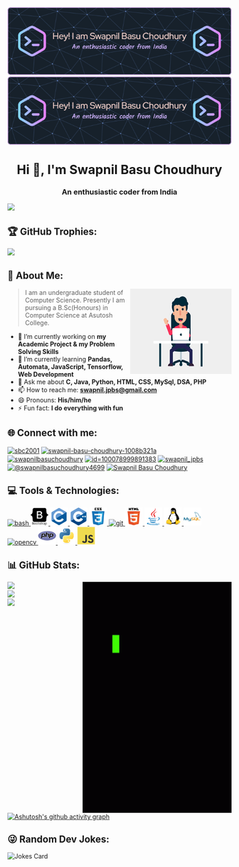 ![logo](https://github.com/Swapnil-CS/Swapnil-CS/blob/main/github-header-image.png)
<img src="https://github.com/Swapnil-CS/Swapnil-CS/blob/main/github-header-image.png" align="center">

<h1 align = center>Hi 👋, I'm Swapnil Basu Choudhury</h1>
<h3 align = center>An enthusiastic coder from India</h3>

![](https://komarev.com/ghpvc/?username=Swapnil-CS&color=blue)

## 🏆 GitHub Trophies:
![](https://github-profile-trophy.vercel.app/?username=Swapnil-CS&theme=monokai&no-frame=false&no-bg=false&margin-w=4)

## 💫 About Me:
<img src="https://github.com/Swapnil-CS/Swapnil-CS/blob/main/hi.gif" width=228px height=192px align="right">

> I am an undergraduate student of Computer Science. Presently I am pursuing a B.Sc(Honours) in Computer Science at Asutosh College.

- 🔭 I’m currently working on **my Academic Project & my Problem Solving Skills**
- 🌱 I’m currently learning **Pandas, Automata, JavaScript, Tensorflow, Web Development**
- 💬 Ask me about **C, Java, Python, HTML, CSS, MySql, DSA, PHP**
- 📫 How to reach me: **swapnil.jpbs@gmail.com**
- 😄 Pronouns: **His/him/he**
- ⚡ Fun fact: **I do everything with fun**


## 🌐 Connect with me:
<p align="left">
<a href="https://www.codechef.com/users/sbc_2001" target="blank"><img align="center" src="https://cdn.jsdelivr.net/npm/simple-icons@3.1.0/icons/codechef.svg" alt="sbc2001" height="30" width="40" /></a>
<a href="https://www.linkedin.com/in/swapnil-basu-choudhury-1008b321a/" target="blank"><img align="center" src="https://raw.githubusercontent.com/rahuldkjain/github-profile-readme-generator/master/src/images/icons/Social/linked-in-alt.svg" alt="swapnil-basu-choudhury-1008b321a" height="30" width="40" /></a>
<a href="https://kaggle.com/swapnilbasuchoudhury" target="blank"><img align="center" src="https://raw.githubusercontent.com/rahuldkjain/github-profile-readme-generator/master/src/images/icons/Social/kaggle.svg" alt="swapnilbasuchoudhury" height="30" width="40" /></a>
<a href="https://www.facebook.com/profile.php?id=100078999891383" target="blank"><img align="center" src="https://raw.githubusercontent.com/rahuldkjain/github-profile-readme-generator/master/src/images/icons/Social/facebook.svg" alt="id=100078999891383" height="30" width="40" /></a>
<a href="https://www.hackerrank.com/swapnil_jpbs" target="blank"><img align="center" src="https://raw.githubusercontent.com/rahuldkjain/github-profile-readme-generator/master/src/images/icons/Social/hackerrank.svg" alt="swapnil_jpbs" height="30" width="40" /></a>
<a href="https://www.youtube.com/@swapnilbasuchoudhury4699" target="blank"><img align="center" src="https://raw.githubusercontent.com/rahuldkjain/github-profile-readme-generator/master/src/images/icons/Social/youtube.svg" alt="@swapnilbasuchoudhury4699" height="30" width="40" /></a>
<a href="https://open.spotify.com/user/x9cbrsm15bntxau8j3ved0vmb" target="blank"><img align="center" src="https://raw.githubusercontent.com/rahuldkjain/github-profile-readme-generator/master/src/images/icons/Social/spotify.svg" alt="Swapnil Basu Choudhury" height="30" width="40"/></a>

## 💻 Tools & Technologies:
<p align="left"> <a href="https://www.gnu.org/software/bash/" target="_blank" rel="noreferrer"> <img src="https://www.vectorlogo.zone/logos/gnu_bash/gnu_bash-icon.svg" alt="bash" width="40" height="40"/> </a> <a href="https://getbootstrap.com" target="_blank" rel="noreferrer"> <img src="https://raw.githubusercontent.com/devicons/devicon/master/icons/bootstrap/bootstrap-plain-wordmark.svg" alt="bootstrap" width="40" height="40"/> </a> <a href="https://www.cprogramming.com/" target="_blank" rel="noreferrer"> <img src="https://raw.githubusercontent.com/devicons/devicon/master/icons/c/c-original.svg" alt="c" width="40" height="40"/> </a> <a href="https://www.w3schools.com/cpp/" target="_blank" rel="noreferrer"> <img src="https://raw.githubusercontent.com/devicons/devicon/master/icons/cplusplus/cplusplus-original.svg" alt="cplusplus" width="40" height="40"/> </a> <a href="https://www.w3schools.com/css/" target="_blank" rel="noreferrer"> <img src="https://raw.githubusercontent.com/devicons/devicon/master/icons/css3/css3-original-wordmark.svg" alt="css3" width="40" height="40"/> </a> <a href="https://git-scm.com/" target="_blank" rel="noreferrer"> <img src="https://www.vectorlogo.zone/logos/git-scm/git-scm-icon.svg" alt="git" width="40" height="40"/> </a> <a href="https://www.w3.org/html/" target="_blank" rel="noreferrer"> <img src="https://raw.githubusercontent.com/devicons/devicon/master/icons/html5/html5-original-wordmark.svg" alt="html5" width="40" height="40"/> </a> <a href="https://www.java.com" target="_blank" rel="noreferrer"> <img src="https://raw.githubusercontent.com/devicons/devicon/master/icons/java/java-original.svg" alt="java" width="40" height="40"/> </a> <a href="https://www.linux.org/" target="_blank" rel="noreferrer"> <img src="https://raw.githubusercontent.com/devicons/devicon/master/icons/linux/linux-original.svg" alt="linux" width="40" height="40"/> </a> <a href="https://www.mysql.com/" target="_blank" rel="noreferrer"> <img src="https://raw.githubusercontent.com/devicons/devicon/master/icons/mysql/mysql-original-wordmark.svg" alt="mysql" width="40" height="40"/> </a> <a href="https://opencv.org/" target="_blank" rel="noreferrer"> <img src="https://www.vectorlogo.zone/logos/opencv/opencv-icon.svg" alt="opencv" width="40" height="40"/> </a> <a href="https://www.php.net" target="_blank" rel="noreferrer"> <img src="https://raw.githubusercontent.com/devicons/devicon/master/icons/php/php-original.svg" alt="php" width="40" height="40"/> </a>  <a href="https://www.python.org" target="_blank" rel="noreferrer"> <img src="https://raw.githubusercontent.com/devicons/devicon/master/icons/python/python-original.svg" alt="python" width="40" height="40"/> </a> <a href="https://developer.mozilla.org/en-US/docs/Web/JavaScript" target="_blank" rel="noreferrer"> <img src="https://raw.githubusercontent.com/devicons/devicon/master/icons/javascript/javascript-original.svg" alt="javascript" width="40" height="40"/> </a> </p>

## 📊 GitHub Stats:
<img src="https://github.com/Swapnil-CS/Swapnil-CS/blob/main/code-coding.gif" width=335px height=520px align="right">

![](https://github-readme-stats.vercel.app/api?username=Swapnil-CS&theme=vision-friendly-dark&hide_border=true&include_all_commits=true&count_private=true&PAT_1)<br>
![](https://github-readme-streak-stats.herokuapp.com/?user=Swapnil-CS&theme=vision-friendly-dark&hide_border=true&PAT_1)<br>
![](https://github-readme-stats.vercel.app/api/top-langs/?username=Swapnil-CS&theme=vision-friendly-dark&hide_border=true&include_all_commits=true&count_private=true&layout=compact&PAT_1)
[![Ashutosh's github activity graph](https://github-readme-activity-graph.vercel.app/graph?username=Swapnil-CS&theme=react-dark)](https://github.com/ashutosh00710/github-readme-activity-graph)
## 😜 Random Dev Jokes:
<img src="https://readme-jokes.vercel.app/api?hideBorder&theme=radical" alt="Jokes Card"  />
